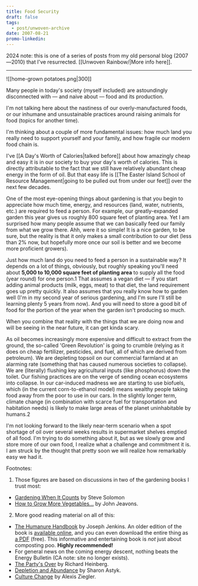 ```yaml
---
title: Food Security
draft: false
tags:
  - post/unwoven-archive
date: 2007-08-21
promo-linkedin:
---
```

2024 note: this is one of a series of posts from my old personal blog (2007—2010) that I've resurrected. [[Unwoven Rainbow/|More info here]].

---

![[home-grown potatoes.png|300]]

Many people in today's society (myself included) are astoundingly disconnected with — and naive about — food and its production.  
  
I'm not talking here about the nastiness of our overly-manufactured foods, or our inhumane and unsustainable practices around raising animals for food (topics for another time).  
  
I'm thinking about a couple of more fundamental issues: how much land you really need to support yourself and your family, and how fragile our modern food chain is.  
  
I've [[A Day's Worth of Calories|talked before]] about how amazingly cheap and easy it is in our society to buy your day's worth of calories. This is directly attributable to the fact that we still have relatively abundant cheap energy in the form of oil. But that easy life is [[The Easter Island School of Resource Management|going to be pulled out from under our feet]] over the next few decades.  
  
One of the most eye-opening things about gardening is that you begin to appreciate how much time, energy, and resources (land, water, nutrients, etc.) are required to feed a person. For example, our greatly-expanded garden this year gives us roughly 800 square feet of planting area. Yet I am surprised how many people assume that we can basically feed our family from what we grow there. Ahh, were it so simple! It is a nice garden, to be sure, but the reality is that it only makes a small contribution to our diet (less than 2% now, but hopefully more once our soil is better and we become more proficient growers).  
  
Just how much land do you need to feed a person in a sustainable way? It depends on a lot of things, obviously, but roughly speaking you'll need about **5,000 to 10,000 square feet of planting area** to supply all the food (year round) for one person.1 That assumes a vegan diet — if you start adding animal products (milk, eggs, meat) to that diet, the land requirement goes up pretty quickly. It also assumes that you really know how to garden well (I'm in my second year of serious gardening, and I'm sure I'll still be learning plenty 5 years from now). And you will need to store a good bit of food for the portion of the year when the garden isn't producing so much.  
  
When you combine that reality with the things that we are doing now and will be seeing in the near future, it can get kinda scary.  
  
As oil becomes increasingly more expensive and difficult to extract from the ground, the so-called 'Green Revolution' is going to crumble (relying as it does on cheap fertilizer, pesticides, and fuel, all of which are derived from petroleum). We are depleting topsoil on our commercial farmland at an alarming rate (something that has caused numerous societies to collapse). We are (literally) flushing key agricultural inputs (like phosphorus) down the toilet. Our fishing practices are on the verge of sending ocean ecosystems into collapse. In our car-induced madness we are starting to use biofuels, which (in the current corn-to-ethanol model) means wealthy people taking food away from the poor to use in our cars. In the slightly longer term, climate change (in combination with scarce fuel for transportation and habitation needs) is likely to make large areas of the planet uninhabitable by humans.2  
  
I'm not looking forward to the likely near-term scenario when a spot shortage of oil over several weeks results in supermarket shelves emptied of all food. I'm trying to do something about it, but as we slowly grow and store more of our own food, I realize what a challenge and commitment it is. I am struck by the thought that pretty soon we will realize how remarkably easy we had it.  
  
Footnotes:  
1. Those figures are based on discussions in two of the gardening books I trust most:  

- [Gardening When It Counts](http://books.google.com/books?id=lbohaJCxFnAC&lpg=PP1&dq=gardening%20when%20it%20counts&pg=PP1#v=onepage&q=&f=false "External link to http://books.google.com/books?id=lbohaJCxFnAC&lpg=PP1&dq=gardening%20when%20it%20counts&pg=PP1#v=onepage&q=&f=false") by Steve Solomon
- [How to Grow More Vegetables...](http://books.google.com/books?id=01xFyEdpX-MC&lpg=PP1&ots=Oo68nuVkA9&dq=how%20to%20grow%20more%20food%20jeavons&pg=PP1#v=onepage&q=&f=false "External link to http://books.google.com/books?id=01xFyEdpX-MC&lpg=PP1&ots=Oo68nuVkA9&dq=how%20to%20grow%20more%20food%20jeavons&pg=PP1#v=onepage&q=&f=false") by John Jeavons.

2. More good reading material on all of this:  

- [The Humanure Handbook](http://humanurehandbook.com/index.html "External link to http://humanurehandbook.com/index.html") by Joseph Jenkins. An older edition of the book is [available online](http://weblife.org/humanure/default.html "External link to http://weblife.org/humanure/default.html"), and you can even download the entire thing as [a PDF](http://humanurehandbook.com/downloads/Humanure_Handbook_all.pdf "External link to http://humanurehandbook.com/downloads/Humanure_Handbook_all.pdf") (free). This informative and entertaining book is _not_ just about composting poo. **Highly recommended!**
- For general news on the coming energy descent, nothing beats the Energy Bulletin (CA note: site no longer exists).
- [The Party's Over](http://www.amazon.com/Partys-Over-Fate-Industrial-Societies/dp/0865714827 "External link to http://www.amazon.com/Partys-Over-Fate-Industrial-Societies/dp/0865714827") by Richard Heinberg.
- [Depletion and Abundance](http://www.newsociety.com/bookid/4015 "External link to http://www.newsociety.com/bookid/4015") by Sharon Astyk.
- [Culture Change](http://conev.org/ "External link to http://conev.org/") by Alexis Ziegler.